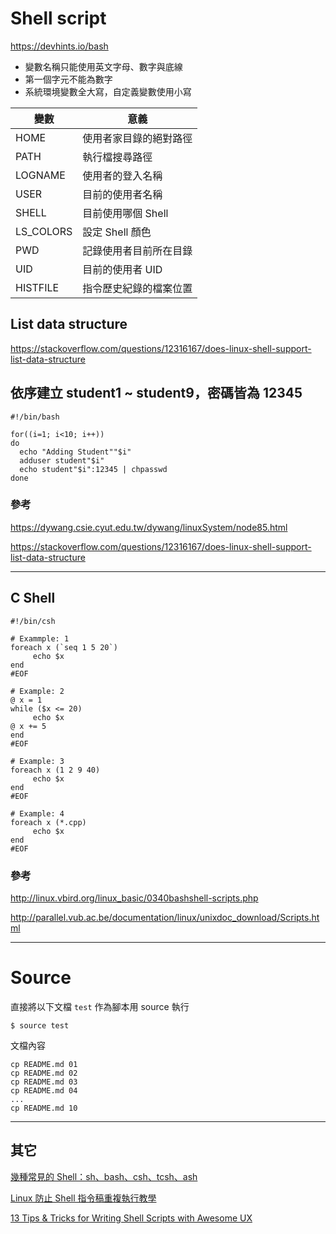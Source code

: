 # Shell script

https://devhints.io/bash

* 變數名稱只能使用英文字母、數字與底線
* 第一個字元不能為數字
* 系統環境變數全大寫，自定義變數使用小寫

| 變數 | 意義 |
| --- | --- |
| HOME      | 使用者家目錄的絕對路徑 |
| PATH      | 執行檔搜尋路徑 |
| LOGNAME   | 使用者的登入名稱 |
| USER      | 目前的使用者名稱 |
| SHELL     | 目前使用哪個 Shell |
| LS_COLORS | 設定 Shell 顏色 |
| PWD       | 記錄使用者目前所在目錄 |
| UID       | 目前的使用者 UID |
| HISTFILE  | 指令歷史紀錄的檔案位置 |

## List data structure

https://stackoverflow.com/questions/12316167/does-linux-shell-support-list-data-structure

## 依序建立 student1 ~ student9，密碼皆為 12345

```shell
#!/bin/bash

for((i=1; i<10; i++))
do
  echo "Adding Student""$i"
  adduser student"$i"
  echo student"$i":12345 | chpasswd
done
```

### 參考

https://dywang.csie.cyut.edu.tw/dywang/linuxSystem/node85.html

https://stackoverflow.com/questions/12316167/does-linux-shell-support-list-data-structure

---

## C Shell

```shell
#!/bin/csh

# Exammple: 1
foreach x (`seq 1 5 20`)
     echo $x
end
#EOF

# Example: 2
@ x = 1
while ($x <= 20)
     echo $x
@ x += 5
end
#EOF

# Example: 3
foreach x (1 2 9 40)
     echo $x
end
#EOF

# Example: 4
foreach x (*.cpp)
     echo $x
end
#EOF
```

### 參考

http://linux.vbird.org/linux_basic/0340bashshell-scripts.php

http://parallel.vub.ac.be/documentation/linux/unixdoc_download/Scripts.html

---

# Source

直接將以下文檔 `test` 作為腳本用 source 執行

```shell
$ source test
```

文檔內容

```
cp README.md 01
cp README.md 02
cp README.md 03
cp README.md 04
...
cp README.md 10
```

---

## 其它

[幾種常見的 Shell：sh、bash、csh、tcsh、ash](http://c.biancheng.net/cpp/view/6995.html)

[Linux 防止 Shell 指令稿重複執行教學](https://blog.gtwang.org/linux/prevent-shell-script-duplicate-executions/)

[13 Tips & Tricks for Writing Shell Scripts with Awesome UX](https://codeburst.io/13-tips-tricks-for-writing-shell-scripts-with-awesome-ux-19a525ae05ae)


